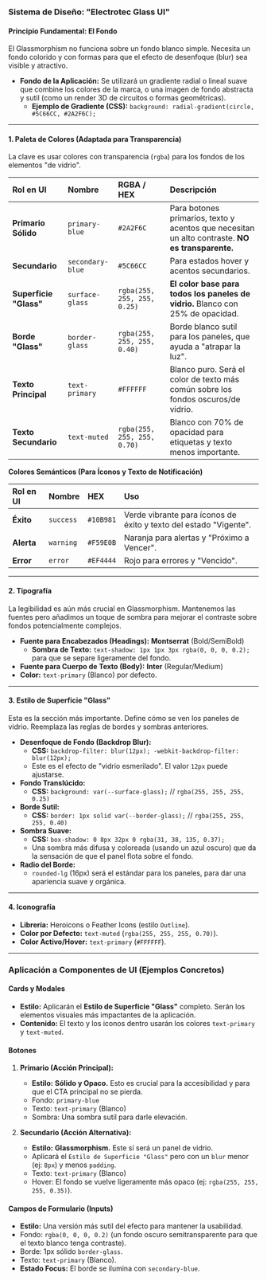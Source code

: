 ### **Sistema de Diseño: "Electrotec Glass UI"**

#### **Principio Fundamental: El Fondo**

El Glassmorphism no funciona sobre un fondo blanco simple. Necesita un fondo colorido y con formas para que el efecto de desenfoque (blur) sea visible y atractivo.

*   **Fondo de la Aplicación:** Se utilizará un gradiente radial o lineal suave que combine los colores de la marca, o una imagen de fondo abstracta y sutil (como un render 3D de circuitos o formas geométricas).
    *   **Ejemplo de Gradiente (CSS):** `background: radial-gradient(circle, #5C66CC, #2A2F6C);`

---

#### **1. Paleta de Colores (Adaptada para Transparencia)**

La clave es usar colores con transparencia (`rgba`) para los fondos de los elementos "de vidrio".

| Rol en UI           | Nombre         | RGBA / HEX                | Descripción                                                                          |
| :------------------ | :------------- | :------------------------ | :----------------------------------------------------------------------------------- |
| **Primario Sólido** | `primary-blue` | `#2A2F6C`                 | Para botones primarios, texto y acentos que necesitan un alto contraste. **NO es transparente.** |
| **Secundario**      | `secondary-blue`| `#5C66CC`                 | Para estados hover y acentos secundarios.                                            |
| **Superficie "Glass"** | `surface-glass`| `rgba(255, 255, 255, 0.25)` | **El color base para todos los paneles de vidrio.** Blanco con 25% de opacidad.          |
| **Borde "Glass"**     | `border-glass` | `rgba(255, 255, 255, 0.40)` | Borde blanco sutil para los paneles, que ayuda a "atrapar la luz".                 |
| **Texto Principal**   | `text-primary` | `#FFFFFF`                 | Blanco puro. Será el color de texto más común sobre los fondos oscuros/de vidrio.      |
| **Texto Secundario**  | `text-muted`   | `rgba(255, 255, 255, 0.70)` | Blanco con 70% de opacidad para etiquetas y texto menos importante.                  |

**Colores Semánticos (Para Íconos y Texto de Notificación)**

| Rol en UI  | Nombre    | HEX       | Uso                                                                    |
| :--------- | :-------- | :-------- | :--------------------------------------------------------------------- |
| **Éxito**    | `success` | `#10B981` | Verde vibrante para íconos de éxito y texto del estado "Vigente".      |
| **Alerta**   | `warning` | `#F59E0B` | Naranja para alertas y "Próximo a Vencer".                             |
| **Error**    | `error`   | `#EF4444` | Rojo para errores y "Vencido".                                         |

---

#### **2. Tipografía**

La legibilidad es aún más crucial en Glassmorphism. Mantenemos las fuentes pero añadimos un toque de sombra para mejorar el contraste sobre fondos potencialmente complejos.

*   **Fuente para Encabezados (Headings):** **Montserrat** (Bold/SemiBold)
    *   **Sombra de Texto:** `text-shadow: 1px 1px 3px rgba(0, 0, 0, 0.2);` para que se separe ligeramente del fondo.
*   **Fuente para Cuerpo de Texto (Body):** **Inter** (Regular/Medium)
*   **Color:** `text-primary` (Blanco) por defecto.

---

#### **3. Estilo de Superficie "Glass"**

Esta es la sección más importante. Define cómo se ven los paneles de vidrio. Reemplaza las reglas de bordes y sombras anteriores.

*   **Desenfoque de Fondo (Backdrop Blur):**
    *   **CSS:** `backdrop-filter: blur(12px); -webkit-backdrop-filter: blur(12px);`
    *   Este es el efecto de "vidrio esmerilado". El valor `12px` puede ajustarse.
*   **Fondo Translúcido:**
    *   **CSS:** `background: var(--surface-glass);` // `rgba(255, 255, 255, 0.25)`
*   **Borde Sutil:**
    *   **CSS:** `border: 1px solid var(--border-glass);` // `rgba(255, 255, 255, 0.40)`
*   **Sombra Suave:**
    *   **CSS:** `box-shadow: 0 8px 32px 0 rgba(31, 38, 135, 0.37);`
    *   Una sombra más difusa y coloreada (usando un azul oscuro) que da la sensación de que el panel flota sobre el fondo.
*   **Radio del Borde:**
    *   `rounded-lg` (16px) será el estándar para los paneles, para dar una apariencia suave y orgánica.

---

#### **4. Iconografía**

*   **Librería:** Heroicons o Feather Icons (estilo `Outline`).
*   **Color por Defecto:** `text-muted` (`rgba(255, 255, 255, 0.70)`).
*   **Color Activo/Hover:** `text-primary` (`#FFFFFF`).

---

### **Aplicación a Componentes de UI (Ejemplos Concretos)**

#### **Cards y Modales**

*   **Estilo:** Aplicarán el **Estilo de Superficie "Glass"** completo. Serán los elementos visuales más impactantes de la aplicación.
*   **Contenido:** El texto y los iconos dentro usarán los colores `text-primary` y `text-muted`.

#### **Botones**

1.  **Primario (Acción Principal):**
    *   **Estilo:** **Sólido y Opaco.** Esto es crucial para la accesibilidad y para que el CTA principal no se pierda.
    *   Fondo: `primary-blue`
    *   Texto: `text-primary` (Blanco)
    *   Sombra: Una sombra sutil para darle elevación.

2.  **Secundario (Acción Alternativa):**
    *   **Estilo:** **Glassmorphism.** Este sí será un panel de vidrio.
    *   Aplicará el `Estilo de Superficie "Glass"` pero con un `blur` menor (ej: `8px`) y menos `padding`.
    *   Texto: `text-primary` (Blanco)
    *   Hover: El fondo se vuelve ligeramente más opaco (ej: `rgba(255, 255, 255, 0.35)`).

#### **Campos de Formulario (Inputs)**

*   **Estilo:** Una versión más sutil del efecto para mantener la usabilidad.
*   Fondo: `rgba(0, 0, 0, 0.2)` (un fondo oscuro semitransparente para que el texto blanco tenga contraste).
*   Borde: 1px sólido `border-glass`.
*   Texto: `text-primary` (Blanco).
*   **Estado Focus:** El borde se ilumina con `secondary-blue`.
